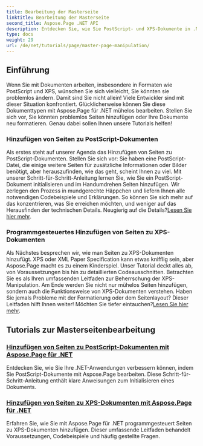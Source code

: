 ```yaml
---
title: Bearbeitung der Masterseite
linktitle: Bearbeitung der Masterseite
second_title: Aspose.Page .NET API
description: Entdecken Sie, wie Sie PostScript- und XPS-Dokumente in .NET mit Aspose.Page bearbeiten. Folgen Sie unseren Tutorials, um die Möglichkeiten Ihrer Anwendung zu verbessern.
type: docs
weight: 29
url: /de/net/tutorials/page/master-page-manipulation/
---
```

## Einführung

Wenn Sie mit Dokumenten arbeiten, insbesondere in Formaten wie PostScript und XPS, wünschen Sie sich vielleicht, Sie könnten sie problemlos ändern. Damit sind Sie nicht allein! Viele Entwickler sind mit dieser Situation konfrontiert. Glücklicherweise können Sie diese Dokumenttypen mit Aspose.Page für .NET mühelos bearbeiten. Stellen Sie sich vor, Sie könnten problemlos Seiten hinzufügen oder Ihre Dokumente neu formatieren. Genau dabei sollen Ihnen unsere Tutorials helfen!

### Hinzufügen von Seiten zu PostScript-Dokumenten

Als erstes steht auf unserer Agenda das Hinzufügen von Seiten zu PostScript-Dokumenten. Stellen Sie sich vor: Sie haben eine PostScript-Datei, die einige weitere Seiten für zusätzliche Informationen oder Bilder benötigt, aber herauszufinden, wie das geht, scheint Ihnen zu viel. Mit unserer Schritt-für-Schritt-Anleitung lernen Sie, wie Sie ein PostScript-Dokument initialisieren und im Handumdrehen Seiten hinzufügen. Wir zerlegen den Prozess in mundgerechte Häppchen und liefern Ihnen alle notwendigen Codebeispiele und Erklärungen. So können Sie sich mehr auf das konzentrieren, was Sie erreichen möchten, und weniger auf das Herausfinden der technischen Details. Neugierig auf die Details?[Lesen Sie hier mehr](./add-page-to-postscript-document/).

### Programmgesteuertes Hinzufügen von Seiten zu XPS-Dokumenten

Als Nächstes besprechen wir, wie man Seiten zu XPS-Dokumenten hinzufügt. XPS oder XML Paper Specification kann etwas knifflig sein, aber Aspose.Page macht es zu einem Kinderspiel. Unser Tutorial deckt alles ab, von Voraussetzungen bis hin zu detaillierten Codeausschnitten. Betrachten Sie es als Ihren umfassenden Leitfaden zur Beherrschung der XPS-Manipulation. Am Ende werden Sie nicht nur mühelos Seiten hinzufügen, sondern auch die Funktionsweise von XPS-Dokumenten verstehen. Haben Sie jemals Probleme mit der Formatierung oder dem Seitenlayout? Dieser Leitfaden hilft Ihnen weiter! Möchten Sie tiefer eintauchen?[Lesen Sie hier mehr](./adding-page-to-xps-document/).

## Tutorials zur Masterseitenbearbeitung
### [Hinzufügen von Seiten zu PostScript-Dokumenten mit Aspose.Page für .NET](./add-page-to-postscript-document/)
Entdecken Sie, wie Sie Ihre .NET-Anwendungen verbessern können, indem Sie PostScript-Dokumente mit Aspose.Page bearbeiten. Diese Schritt-für-Schritt-Anleitung enthält klare Anweisungen zum Initialisieren eines Dokuments.
### [Hinzufügen von Seiten zu XPS-Dokumenten mit Aspose.Page für .NET](./adding-page-to-xps-document/)
Erfahren Sie, wie Sie mit Aspose.Page für .NET programmgesteuert Seiten zu XPS-Dokumenten hinzufügen. Dieser umfassende Leitfaden behandelt Voraussetzungen, Codebeispiele und häufig gestellte Fragen.